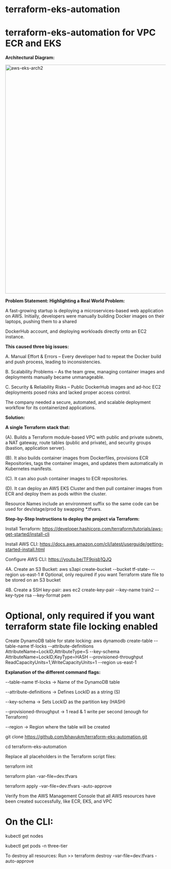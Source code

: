 # terraform-eks-automation

# terraform-eks-automation for VPC ECR and EKS

**Architectural Diagram:**

<img width="1280" height="720" alt="aws-eks-arch2" src="https://github.com/user-attachments/assets/45bbb355-fe28-4187-b2ba-86da7ea0a1e2" />

**Problem Statement: Highlighting a Real World Problem:**

A fast-growing startup is deploying a microservices-based web application on AWS. Initially, developers were manually building Docker images on their laptops, pushing them to a shared 

DockerHub account, and deploying workloads directly onto an EC2 instance.

**This caused three big issues:**

A. Manual Effort & Errors – Every developer had to repeat the Docker build and push process, leading to inconsistencies.

B. Scalability Problems – As the team grew, managing container images and deployments manually became unmanageable.

C. Security & Reliability Risks – Public DockerHub images and ad-hoc EC2 deployments posed risks and lacked proper access control.

The company needed a secure, automated, and scalable deployment workflow for its containerized applications.

**Solution:**

**A single Terraform stack that:**

(A). Builds a Terraform module-based VPC with public and private subnets, a NAT gateway, route tables (public and private), and security groups (bastion, application server).

(B). It also builds container images from Dockerfiles, provisions ECR Repositories, tags the container images, and updates them automatically in Kubernetes manifests.

(C). It can also push container images to ECR repositories.

(D). It can deploy an AWS EKS Cluster and then pull container images from ECR and deploy them as pods within the cluster.

Resource Names include an environment suffix so the same code can be used for dev/stage/prod by swapping *.tfvars.

**Step-by-Step Instructions to deploy the project via Terraform:**

Install Terraform: https://developer.hashicorp.com/terraform/tutorials/aws-get-started/install-cli

Install AWS CLI: https://docs.aws.amazon.com/cli/latest/userguide/getting-started-install.html

Configure AWS CLI: https://youtu.be/TF9oisb1QJQ

4A. Create an S3 Bucket: aws s3api create-bucket --bucket tf-state- --region us-east-1  # Optional, only required if you want Terraform state file to be stored on an S3 bucket

4B. Create a SSH key-pair: aws ec2 create-key-pair --key-name train2 --key-type rsa --key-format pem

# Optional, only required if you want terraform state file locking enabled
Create DynamoDB table for state locking:
aws dynamodb create-table --table-name tf-locks --attribute-definitions AttributeName=LockID,AttributeType=S --key-schema AttributeName=LockID,KeyType=HASH --provisioned-throughput ReadCapacityUnits=1,WriteCapacityUnits=1
--region us-east-1

**Explanation of the different command flags:**

--table-name tf-locks → Name of the DynamoDB table

--attribute-definitions → Defines LockID as a string (S)

--key-schema → Sets LockID as the partition key (HASH)

--provisioned-throughput → 1 read & 1 write per second (enough for Terraform)

--region → Region where the table will be created

git clone https://github.com/bhavukm/terraform-eks-automation.git

cd terraform-eks-automation

Replace all placeholders in the Terraform script files:

terraform init

terraform plan -var-file=dev.tfvars

terraform apply -var-file=dev.tfvars -auto-approve

Verify from the AWS Management Console that all AWS resources have been created successfully, like ECR, EKS, and VPC

# On the CLI:

kubectl get nodes

kubectl get pods -n three-tier

To destroy all resources: Run >> terraform destroy -var-file=dev.tfvars -auto-approve